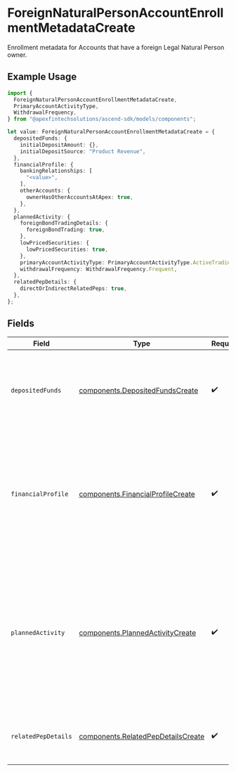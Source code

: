 # ForeignNaturalPersonAccountEnrollmentMetadataCreate

Enrollment metadata for Accounts that have a foreign Legal Natural Person owner.

## Example Usage

```typescript
import {
  ForeignNaturalPersonAccountEnrollmentMetadataCreate,
  PrimaryAccountActivityType,
  WithdrawalFrequency,
} from "@apexfintechsolutions/ascend-sdk/models/components";

let value: ForeignNaturalPersonAccountEnrollmentMetadataCreate = {
  depositedFunds: {
    initialDepositAmount: {},
    initialDepositSource: "Product Revenue",
  },
  financialProfile: {
    bankingRelationships: [
      "<value>",
    ],
    otherAccounts: {
      ownerHasOtherAccountsAtApex: true,
    },
  },
  plannedActivity: {
    foreignBondTradingDetails: {
      foreignBondTrading: true,
    },
    lowPricedSecurities: {
      lowPricedSecurities: true,
    },
    primaryAccountActivityType: PrimaryAccountActivityType.ActiveTrading,
    withdrawalFrequency: WithdrawalFrequency.Frequent,
  },
  relatedPepDetails: {
    directOrIndirectRelatedPeps: true,
  },
};
```

## Fields

| Field                                                                                                                                                                                | Type                                                                                                                                                                                 | Required                                                                                                                                                                             | Description                                                                                                                                                                          |
| ------------------------------------------------------------------------------------------------------------------------------------------------------------------------------------ | ------------------------------------------------------------------------------------------------------------------------------------------------------------------------------------ | ------------------------------------------------------------------------------------------------------------------------------------------------------------------------------------ | ------------------------------------------------------------------------------------------------------------------------------------------------------------------------------------ |
| `depositedFunds`                                                                                                                                                                     | [components.DepositedFundsCreate](../../models/components/depositedfundscreate.md)                                                                                                   | :heavy_check_mark:                                                                                                                                                                   | The initial amount of money placed into the account by the entity upon or after the account's establishment.                                                                         |
| `financialProfile`                                                                                                                                                                   | [components.FinancialProfileCreate](../../models/components/financialprofilecreate.md)                                                                                               | :heavy_check_mark:                                                                                                                                                                   | Disclosure of the entity account owner's financial relationships and source of brokerage funds; facilitates the creation of the overall customer risk profile                        |
| `plannedActivity`                                                                                                                                                                    | [components.PlannedActivityCreate](../../models/components/plannedactivitycreate.md)                                                                                                 | :heavy_check_mark:                                                                                                                                                                   | Details the customer's intended trading and banking-related activities at the time of account application; informs risk checks and forms a baseline for anomalous activity detection |
| `relatedPepDetails`                                                                                                                                                                  | [components.RelatedPepDetailsCreate](../../models/components/relatedpepdetailscreate.md)                                                                                             | :heavy_check_mark:                                                                                                                                                                   | Details surrounding the related politically exposed persons                                                                                                                          |